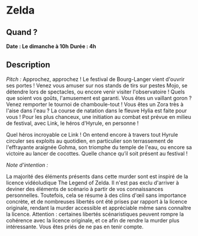# Zelda

## Quand ?
**Date : Le dimanche à 10h**
**Durée  : 4h**

## Description
*Pitch :*
Approchez, approchez ! Le festival de Bourg-Langer vient d'ouvrir ses
portes ! Venez vous amuser sur nos stands de tirs sur pestes Mojo, se
détendre lors de spectacles, ou encore venir visiter l'observatoire !
Quels que soient vos goûts, l'amusement est garanti. Vous êtes un
vaillant goron ? Venez remporter le tournoi de chamboule-tout ! Vous
êtes un Zora très à l'aise dans l'eau ? La course de natation dans le
fleuve Hylia est faite pour vous ! Pour les plus chanceux, une
initiation au combat est prévue en milieu de festival, avec Link, le
héros d'Hyrule, en personne !

Quel héros incroyable ce Link ! On entend encore à travers tout Hyrule
circuler ses exploits au quotidien, en particulier son terrassement de
l'effrayante araignée Gohma, son triomphe du temple de l'eau, ou encore
sa victoire au lancer de cocottes. Quelle chance qu’il soit présent au
festival !

*Note d'intention :*

La majorité des éléments présents dans cette murder sont est inspiré de
la licence vidéoludique The Legend of Zelda. Il n'est pas exclu
d'arriver à deviner des éléments de scénario à partir de vos
connaissances personnelles. Toutefois, cela se résume à des clins d'œil
sans importance concrète, et de nombreuses libertés ont été prises par
rapport à la licence originale, rendant la murder accessible et
appréciable même sans connaître la licence. Attention : certaines
libertés scénaristiques peuvent rompre la cohérence avec la licence
originale, et ce afin de rendre la murder plus intéressante. Vous êtes
priés de ne pas en tenir compte.
